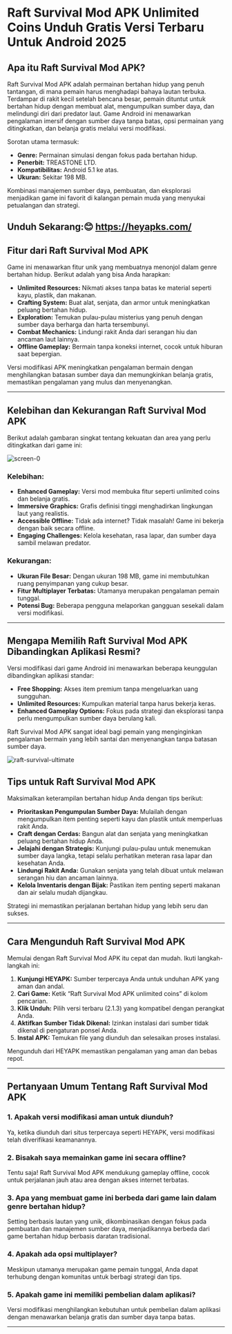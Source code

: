 # Raft Survival Mod APK Unlimited Coins Unduh Gratis Versi Terbaru Untuk Android 2025

## Apa itu Raft Survival Mod APK?

Raft Survival Mod APK adalah permainan bertahan hidup yang penuh tantangan, di mana pemain harus menghadapi bahaya lautan terbuka. Terdampar di rakit kecil setelah bencana besar, pemain dituntut untuk bertahan hidup dengan membuat alat, mengumpulkan sumber daya, dan melindungi diri dari predator laut. Game Android ini menawarkan pengalaman imersif dengan sumber daya tanpa batas, opsi permainan yang ditingkatkan, dan belanja gratis melalui versi modifikasi.

Sorotan utama termasuk:

- **Genre:** Permainan simulasi dengan fokus pada bertahan hidup.
- **Penerbit:** TREASTONE LTD.
- **Kompatibilitas:** Android 5.1 ke atas.
- **Ukuran:** Sekitar 198 MB.

Kombinasi manajemen sumber daya, pembuatan, dan eksplorasi menjadikan game ini favorit di kalangan pemain muda yang menyukai petualangan dan strategi.

## Unduh Sekarang:😊 https://heyapks.com/

## Fitur dari Raft Survival Mod APK

Game ini menawarkan fitur unik yang membuatnya menonjol dalam genre bertahan hidup. Berikut adalah yang bisa Anda harapkan:

- **Unlimited Resources:** Nikmati akses tanpa batas ke material seperti kayu, plastik, dan makanan.
- **Crafting System:** Buat alat, senjata, dan armor untuk meningkatkan peluang bertahan hidup.
- **Exploration:** Temukan pulau-pulau misterius yang penuh dengan sumber daya berharga dan harta tersembunyi.
- **Combat Mechanics:** Lindungi rakit Anda dari serangan hiu dan ancaman laut lainnya.
- **Offline Gameplay:** Bermain tanpa koneksi internet, cocok untuk hiburan saat bepergian.

Versi modifikasi APK meningkatkan pengalaman bermain dengan menghilangkan batasan sumber daya dan memungkinkan belanja gratis, memastikan pengalaman yang mulus dan menyenangkan.

---

## Kelebihan dan Kekurangan Raft Survival Mod APK

Berikut adalah gambaran singkat tentang kekuatan dan area yang perlu ditingkatkan dari game ini:

![screen-0](https://github.com/user-attachments/assets/d553a56d-474b-4e1f-9ef9-733b9f7fa59b)


### Kelebihan:

- **Enhanced Gameplay:** Versi mod membuka fitur seperti unlimited coins dan belanja gratis.
- **Immersive Graphics:** Grafis definisi tinggi menghadirkan lingkungan laut yang realistis.
- **Accessible Offline:** Tidak ada internet? Tidak masalah! Game ini bekerja dengan baik secara offline.
- **Engaging Challenges:** Kelola kesehatan, rasa lapar, dan sumber daya sambil melawan predator.

### Kekurangan:

- **Ukuran File Besar:** Dengan ukuran 198 MB, game ini membutuhkan ruang penyimpanan yang cukup besar.
- **Fitur Multiplayer Terbatas:** Utamanya merupakan pengalaman pemain tunggal.
- **Potensi Bug:** Beberapa pengguna melaporkan gangguan sesekali dalam versi modifikasi.

---

## Mengapa Memilih Raft Survival Mod APK Dibandingkan Aplikasi Resmi?

Versi modifikasi dari game Android ini menawarkan beberapa keunggulan dibandingkan aplikasi standar:

- **Free Shopping:** Akses item premium tanpa mengeluarkan uang sungguhan.
- **Unlimited Resources:** Kumpulkan material tanpa harus bekerja keras.
- **Enhanced Gameplay Options:** Fokus pada strategi dan eksplorasi tanpa perlu mengumpulkan sumber daya berulang kali.

Raft Survival Mod APK sangat ideal bagi pemain yang menginginkan pengalaman bermain yang lebih santai dan menyenangkan tanpa batasan sumber daya.

![raft-survival-ultimate](https://github.com/user-attachments/assets/c413f3ef-75fe-43bd-99c9-8b10761263f4)


## Tips untuk Raft Survival Mod APK

Maksimalkan keterampilan bertahan hidup Anda dengan tips berikut:

- **Prioritaskan Pengumpulan Sumber Daya:** Mulailah dengan mengumpulkan item penting seperti kayu dan plastik untuk memperluas rakit Anda.
- **Craft dengan Cerdas:** Bangun alat dan senjata yang meningkatkan peluang bertahan hidup Anda.
- **Jelajahi dengan Strategis:** Kunjungi pulau-pulau untuk menemukan sumber daya langka, tetapi selalu perhatikan meteran rasa lapar dan kesehatan Anda.
- **Lindungi Rakit Anda:** Gunakan senjata yang telah dibuat untuk melawan serangan hiu dan ancaman lainnya.
- **Kelola Inventaris dengan Bijak:** Pastikan item penting seperti makanan dan air selalu mudah dijangkau.

Strategi ini memastikan perjalanan bertahan hidup yang lebih seru dan sukses.

---

## Cara Mengunduh Raft Survival Mod APK

Memulai dengan Raft Survival Mod APK itu cepat dan mudah. Ikuti langkah-langkah ini:

1. **Kunjungi HEYAPK:** Sumber terpercaya Anda untuk unduhan APK yang aman dan andal.
2. **Cari Game:** Ketik “Raft Survival Mod APK unlimited coins” di kolom pencarian.
3. **Klik Unduh:** Pilih versi terbaru (2.1.3) yang kompatibel dengan perangkat Anda.
4. **Aktifkan Sumber Tidak Dikenal:** Izinkan instalasi dari sumber tidak dikenal di pengaturan ponsel Anda.
5. **Instal APK:** Temukan file yang diunduh dan selesaikan proses instalasi.

Mengunduh dari HEYAPK memastikan pengalaman yang aman dan bebas repot.

---

## Pertanyaan Umum Tentang Raft Survival Mod APK

### 1. Apakah versi modifikasi aman untuk diunduh?
Ya, ketika diunduh dari situs terpercaya seperti HEYAPK, versi modifikasi telah diverifikasi keamanannya.

### 2. Bisakah saya memainkan game ini secara offline?
Tentu saja! Raft Survival Mod APK mendukung gameplay offline, cocok untuk perjalanan jauh atau area dengan akses internet terbatas.

### 3. Apa yang membuat game ini berbeda dari game lain dalam genre bertahan hidup?
Setting berbasis lautan yang unik, dikombinasikan dengan fokus pada pembuatan dan manajemen sumber daya, menjadikannya berbeda dari game bertahan hidup berbasis daratan tradisional.

### 4. Apakah ada opsi multiplayer?
Meskipun utamanya merupakan game pemain tunggal, Anda dapat terhubung dengan komunitas untuk berbagi strategi dan tips.

### 5. Apakah game ini memiliki pembelian dalam aplikasi?
Versi modifikasi menghilangkan kebutuhan untuk pembelian dalam aplikasi dengan menawarkan belanja gratis dan sumber daya tanpa batas.

---

